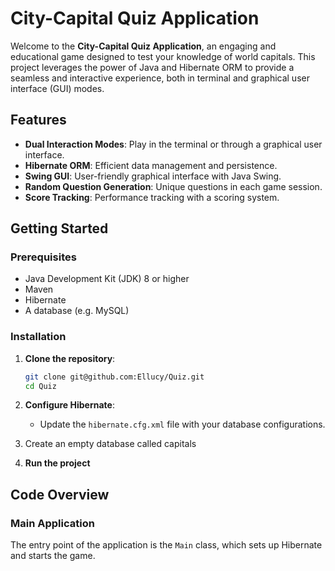 # City-Capital Quiz Application

Welcome to the **City-Capital Quiz Application**, an engaging and educational game designed to test your knowledge of world capitals. This project leverages the power of Java and Hibernate ORM to provide a seamless and interactive experience, both in terminal and graphical user interface (GUI) modes.

## Features

- **Dual Interaction Modes**: Play in the terminal or through a graphical user interface.
- **Hibernate ORM**: Efficient data management and persistence.
- **Swing GUI**: User-friendly graphical interface with Java Swing.
- **Random Question Generation**: Unique questions in each game session.
- **Score Tracking**: Performance tracking with a scoring system.

## Getting Started

### Prerequisites

- Java Development Kit (JDK) 8 or higher
- Maven
- Hibernate
- A database (e.g. MySQL)

### Installation

1. **Clone the repository**:
    ```sh
    git clone git@github.com:Ellucy/Quiz.git
    cd Quiz
    ```

2. **Configure Hibernate**:
    - Update the `hibernate.cfg.xml` file with your database configurations.
   
3. Create an empty database called capitals

4. **Run the project**

## Code Overview

### Main Application

The entry point of the application is the `Main` class, which sets up Hibernate and starts the game.
